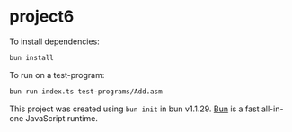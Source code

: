 # project6

To install dependencies:

```bash
bun install
```

To run on a test-program:

```bash
bun run index.ts test-programs/Add.asm
```

This project was created using `bun init` in bun v1.1.29. [Bun](https://bun.sh) is a fast all-in-one JavaScript runtime.
